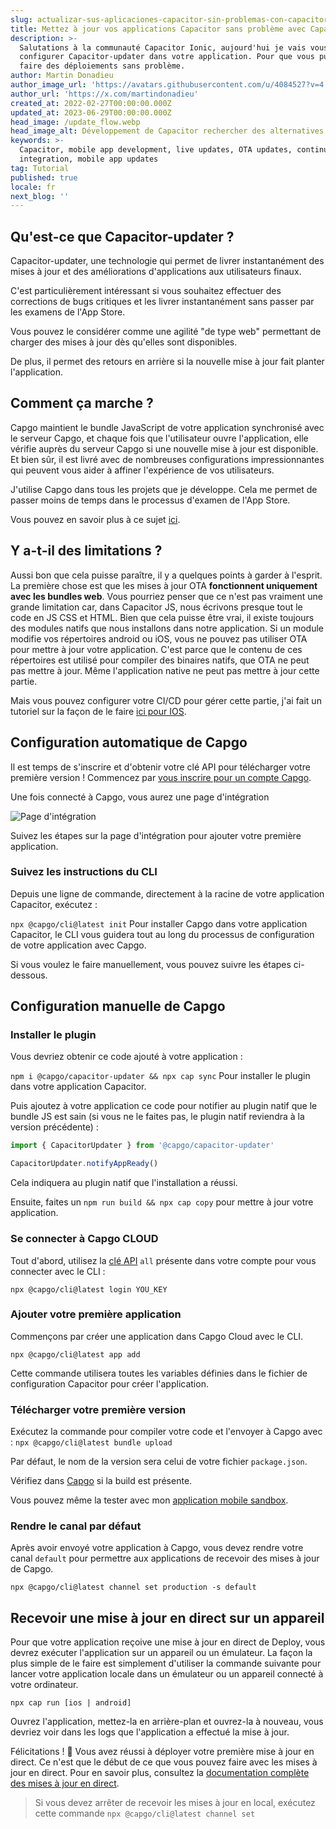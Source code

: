 ```yaml
---
slug: actualizar-sus-aplicaciones-capacitor-sin-problemas-con-capacitor-updater
title: Mettez à jour vos applications Capacitor sans problème avec Capacitor-updater
description: >-
  Salutations à la communauté Capacitor Ionic, aujourd'hui je vais vous aider à
  configurer Capacitor-updater dans votre application. Pour que vous puissiez
  faire des déploiements sans problème.
author: Martin Donadieu
author_image_url: 'https://avatars.githubusercontent.com/u/4084527?v=4'
author_url: 'https://x.com/martindonadieu'
created_at: 2022-02-27T00:00:00.000Z
updated_at: 2023-06-29T00:00:00.000Z
head_image: /update_flow.webp
head_image_alt: Développement de Capacitor rechercher des alternatives
keywords: >-
  Capacitor, mobile app development, live updates, OTA updates, continuous
  integration, mobile app updates
tag: Tutorial
published: true
locale: fr
next_blog: ''
---
```

## Qu'est-ce que Capacitor-updater ?

Capacitor-updater, une technologie qui permet de livrer instantanément des mises à jour et des améliorations d'applications aux utilisateurs finaux.

C'est particulièrement intéressant si vous souhaitez effectuer des corrections de bugs critiques et les livrer instantanément sans passer par les examens de l'App Store.

Vous pouvez le considérer comme une agilité "de type web" permettant de charger des mises à jour dès qu'elles sont disponibles.

De plus, il permet des retours en arrière si la nouvelle mise à jour fait planter l'application.

## Comment ça marche ?

Capgo maintient le bundle JavaScript de votre application synchronisé avec le serveur Capgo, et chaque fois que l'utilisateur ouvre l'application, elle vérifie auprès du serveur Capgo si une nouvelle mise à jour est disponible. Et bien sûr, il est livré avec de nombreuses configurations impressionnantes qui peuvent vous aider à affiner l'expérience de vos utilisateurs.

J'utilise Capgo dans tous les projets que je développe. Cela me permet de passer moins de temps dans le processus d'examen de l'App Store.

Vous pouvez en savoir plus à ce sujet [ici](https://capgo.app/).

## Y a-t-il des limitations ?

Aussi bon que cela puisse paraître, il y a quelques points à garder à l'esprit.
La première chose est que les mises à jour OTA __fonctionnent uniquement avec les bundles web__.
Vous pourriez penser que ce n'est pas vraiment une grande limitation car, dans Capacitor JS, nous écrivons presque tout le code en JS CSS et HTML.
Bien que cela puisse être vrai, il existe toujours des modules natifs que nous installons dans notre application.
Si un module modifie vos répertoires android ou iOS, vous ne pouvez pas utiliser OTA pour mettre à jour votre application.
C'est parce que le contenu de ces répertoires est utilisé pour compiler des binaires natifs, que OTA ne peut pas mettre à jour.
Même l'application native ne peut pas mettre à jour cette partie.

Mais vous pouvez configurer votre CI/CD pour gérer cette partie, j'ai fait un tutoriel sur la façon de le faire [ici pour IOS](https://capgo.app/blog/automatic-capacitor-android-build-github-action/).

## Configuration automatique de Capgo

Il est temps de s'inscrire et d'obtenir votre clé API pour télécharger votre première version ! Commencez par [vous inscrire pour un compte Capgo](/register/).

Une fois connecté à Capgo, vous aurez une page d'intégration

![Page d'intégration](/onboarding_1_new.webp)

Suivez les étapes sur la page d'intégration pour ajouter votre première application.

### Suivez les instructions du CLI

Depuis une ligne de commande, directement à la racine de votre application Capacitor, exécutez :

`npx @capgo/cli@latest init`
Pour installer Capgo dans votre application Capacitor, le CLI vous guidera tout au long du processus de configuration de votre application avec Capgo.

Si vous voulez le faire manuellement, vous pouvez suivre les étapes ci-dessous.

## Configuration manuelle de Capgo

### Installer le plugin

Vous devriez obtenir ce code ajouté à votre application :

`npm i @capgo/capacitor-updater && npx cap sync`
Pour installer le plugin dans votre application Capacitor.

Puis ajoutez à votre application ce code pour notifier au plugin natif que le bundle JS est sain (si vous ne le faites pas, le plugin natif reviendra à la version précédente) :

```js
import { CapacitorUpdater } from '@capgo/capacitor-updater'

CapacitorUpdater.notifyAppReady()
```

Cela indiquera au plugin natif que l'installation a réussi.

Ensuite, faites un `npm run build && npx cap copy` pour mettre à jour votre application.

### Se connecter à Capgo CLOUD

Tout d'abord, utilisez la [clé API](https://web.capgo.app/dashboard/apikeys/) `all` présente dans votre compte pour vous connecter avec le CLI :

`npx @capgo/cli@latest login YOU_KEY`

### Ajouter votre première application

Commençons par créer une application dans Capgo Cloud avec le CLI.

`npx @capgo/cli@latest app add`

Cette commande utilisera toutes les variables définies dans le fichier de configuration Capacitor pour créer l'application.

### Télécharger votre première version

Exécutez la commande pour compiler votre code et l'envoyer à Capgo avec :
`npx @capgo/cli@latest bundle upload`

Par défaut, le nom de la version sera celui de votre fichier `package.json`.

Vérifiez dans [Capgo](https://web.capgo.app/) si la build est présente.

Vous pouvez même la tester avec mon [application mobile sandbox](https://capgo.app/app_mobile/).

### Rendre le canal par défaut

Après avoir envoyé votre application à Capgo, vous devez rendre votre canal `default` pour permettre aux applications de recevoir des mises à jour de Capgo.

`npx @capgo/cli@latest channel set production -s default`

## Recevoir une mise à jour en direct sur un appareil

Pour que votre application reçoive une mise à jour en direct de Deploy, vous devrez exécuter l'application sur un appareil ou un émulateur. La façon la plus simple de le faire est simplement d'utiliser la commande suivante pour lancer votre application locale dans un émulateur ou un appareil connecté à votre ordinateur.

    npx cap run [ios | android]

Ouvrez l'application, mettez-la en arrière-plan et ouvrez-la à nouveau, vous devriez voir dans les logs que l'application a effectué la mise à jour.

Félicitations ! 🎉 Vous avez réussi à déployer votre première mise à jour en direct. Ce n'est que le début de ce que vous pouvez faire avec les mises à jour en direct. Pour en savoir plus, consultez la [documentation complète des mises à jour en direct](/docs/plugin/cloud-mode/getting-started/).

> Si vous devez arrêter de recevoir les mises à jour en local, exécutez cette commande
`npx @capgo/cli@latest channel set`
